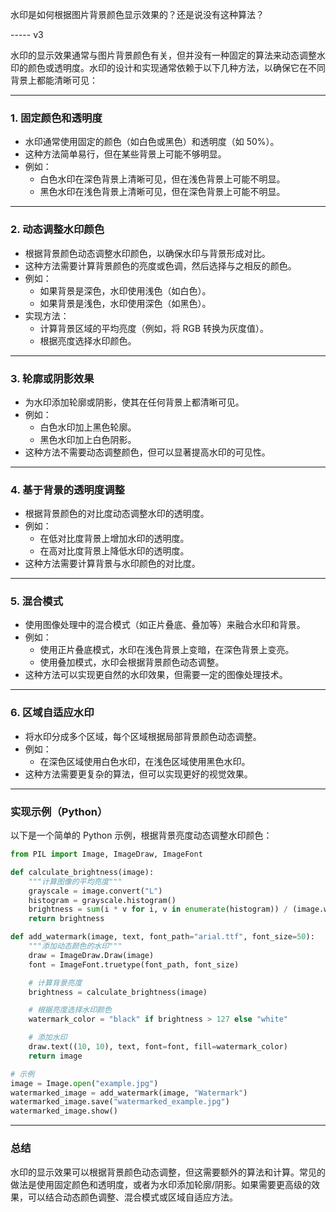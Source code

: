 水印是如何根据图片背景颜色显示效果的？还是说没有这种算法？

----- v3

水印的显示效果通常与图片背景颜色有关，但并没有一种固定的算法来动态调整水印的颜色或透明度。水印的设计和实现通常依赖于以下几种方法，以确保它在不同背景上都能清晰可见：

---

### 1. **固定颜色和透明度**

- 水印通常使用固定的颜色（如白色或黑色）和透明度（如 50%）。
- 这种方法简单易行，但在某些背景上可能不够明显。
- 例如：
  - 白色水印在深色背景上清晰可见，但在浅色背景上可能不明显。
  - 黑色水印在浅色背景上清晰可见，但在深色背景上可能不明显。

---

### 2. **动态调整水印颜色**

- 根据背景颜色动态调整水印颜色，以确保水印与背景形成对比。
- 这种方法需要计算背景颜色的亮度或色调，然后选择与之相反的颜色。
- 例如：
  - 如果背景是深色，水印使用浅色（如白色）。
  - 如果背景是浅色，水印使用深色（如黑色）。
- 实现方法：
  - 计算背景区域的平均亮度（例如，将 RGB 转换为灰度值）。
  - 根据亮度选择水印颜色。

---

### 3. **轮廓或阴影效果**

- 为水印添加轮廓或阴影，使其在任何背景上都清晰可见。
- 例如：
  - 白色水印加上黑色轮廓。
  - 黑色水印加上白色阴影。
- 这种方法不需要动态调整颜色，但可以显著提高水印的可见性。

---

### 4. **基于背景的透明度调整**

- 根据背景颜色的对比度动态调整水印的透明度。
- 例如：
  - 在低对比度背景上增加水印的透明度。
  - 在高对比度背景上降低水印的透明度。
- 这种方法需要计算背景与水印颜色的对比度。

---

### 5. **混合模式**

- 使用图像处理中的混合模式（如正片叠底、叠加等）来融合水印和背景。
- 例如：
  - 使用正片叠底模式，水印在浅色背景上变暗，在深色背景上变亮。
  - 使用叠加模式，水印会根据背景颜色动态调整。
- 这种方法可以实现更自然的水印效果，但需要一定的图像处理技术。

---

### 6. **区域自适应水印**

- 将水印分成多个区域，每个区域根据局部背景颜色动态调整。
- 例如：
  - 在深色区域使用白色水印，在浅色区域使用黑色水印。
- 这种方法需要更复杂的算法，但可以实现更好的视觉效果。

---

### 实现示例（Python）

以下是一个简单的 Python 示例，根据背景亮度动态调整水印颜色：

```python
from PIL import Image, ImageDraw, ImageFont

def calculate_brightness(image):
    """计算图像的平均亮度"""
    grayscale = image.convert("L")
    histogram = grayscale.histogram()
    brightness = sum(i * v for i, v in enumerate(histogram)) / (image.width * image.height)
    return brightness

def add_watermark(image, text, font_path="arial.ttf", font_size=50):
    """添加动态颜色的水印"""
    draw = ImageDraw.Draw(image)
    font = ImageFont.truetype(font_path, font_size)

    # 计算背景亮度
    brightness = calculate_brightness(image)

    # 根据亮度选择水印颜色
    watermark_color = "black" if brightness > 127 else "white"

    # 添加水印
    draw.text((10, 10), text, font=font, fill=watermark_color)
    return image

# 示例
image = Image.open("example.jpg")
watermarked_image = add_watermark(image, "Watermark")
watermarked_image.save("watermarked_example.jpg")
watermarked_image.show()
```

---

### 总结

水印的显示效果可以根据背景颜色动态调整，但这需要额外的算法和计算。常见的做法是使用固定颜色和透明度，或者为水印添加轮廓/阴影。如果需要更高级的效果，可以结合动态颜色调整、混合模式或区域自适应方法。
